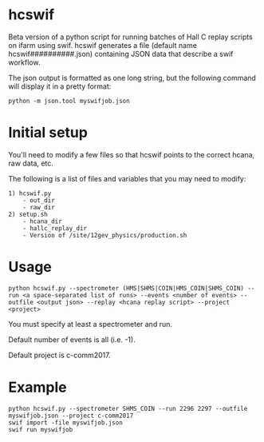# hcswif
Beta version of a python script for running batches of Hall C replay scripts
on ifarm using swif. hcswif generates a file (default name hcswif##########.json)
containing JSON data that describe a swif workflow.

The json output is formatted as one long string, but the following command will
display it in a pretty format:
```
python -m json.tool myswifjob.json
```

# Initial setup
You'll need to modify a few files so that hcswif points to the correct hcana, raw data, etc.

The following is a list of files and variables that you may need to modify:
```
1) hcswif.py
    - out_dir
    - raw_dir
2) setup.sh
    - hcana_dir
    - hallc_replay_dir
    - Version of /site/12gev_physics/production.sh
```

# Usage
```
python hcswif.py --spectrometer (HMS|SHMS|COIN|HMS_COIN|SHMS_COIN) --run <a space-separated list of runs> --events <number of events> --outfile <output json> --replay <hcana replay script> --project <project>
```
You must specify at least a spectrometer and run.

Default number of events is all (i.e. -1).

Default project is c-comm2017.

# Example
```
python hcswif.py --spectrometer SHMS_COIN --run 2296 2297 --outfile myswifjob.json --project c-comm2017
swif import -file myswifjob.json
swif run myswifjob
```

